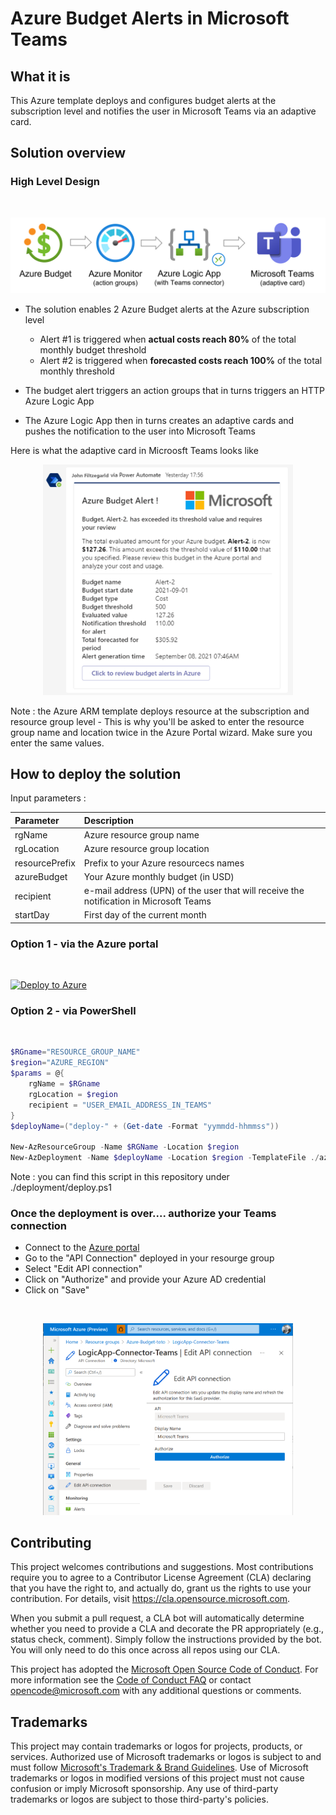 # Azure Budget Alerts in Microsoft Teams

## What it is

This Azure template deploys and configures budget alerts at the subscription level and notifies the user in Microsoft Teams via an adaptive card.

## Solution overview

### High Level Design
<br>

![Solution high Level design](./media/high-level-design.png)

- The solution enables 2 Azure Budget alerts at the Azure subscription level
  - Alert #1 is triggered when **actual costs reach 80%** of the total monthly budget threshold
  - Alert #2 is triggered when **forecasted costs reach 100%** of the total monthly threshold

- The budget alert triggers an action groups that in turns triggers an HTTP Azure Logic App

- The Azure Logic App then in turns creates an adaptive cards and pushes the notification to the user into Microsoft Teams

Here is what the adaptive card in Microosft Teams looks like

<p align="center">
    <img src="./media/adaptive-card.png" alt="Azure Budget Alert - Adaptive Card in Teams" width="400"/>
</p>

Note : the Azure ARM template deploys resource at the subscription and resource group level - This is why you'll be asked to enter the resource group name and location twice in the Azure Portal wizard. Make sure you enter the same values.

## How to deploy the solution

Input parameters :

| Parameter | Description |
| :------------- | :---------- | 
| rgName |  Azure resource group name  | 
| rgLocation | Azure resource group location |
| resourcePrefix | Prefix to your Azure resourcecs names |
| azureBudget | Your Azure monthly budget (in USD) |
| recipient | e-mail address (UPN) of the user that will receive the notification in Microsoft Teams |
| startDay | First day of the current month |

### Option 1 - via the Azure portal
<br>

[![Deploy to Azure](https://aka.ms/deploytoazurebutton)](https://portal.azure.com/#create/Microsoft.Template/uri/)


### Option 2 - via PowerShell
<br>

```powershell
$RGname="RESOURCE_GROUP_NAME"
$region="AZURE_REGION"
$params = @{
    rgName = $RGname
    rgLocation = $region
    recipient = "USER_EMAIL_ADDRESS_IN_TEAMS"
}
$deployName=("deploy-" + (Get-date -Format "yymmdd-hhmmss"))

New-AzResourceGroup -Name $RGName -Location $region
New-AzDeployment -Name $deployName -Location $region -TemplateFile ./azuredeploy.json -TemplateParameterObject $params
```

Note : you can find this script in this repository under ./deployment/deploy.ps1

### Once the deployment is over.... authorize your Teams connection
- Connect to the [Azure portal](https://portal.azure.com)
- Go to the "API Connection" deployed in your resourge group
- Select "Edit API connection"
- Click on "Authorize" and provide your Azure AD credential
- Click on "Save"

<br>
<p align="center">
    <img src="./media/authorize_teams_connection.png" alt="Authorize Teams Connection" width="400"/>
</p>

## Contributing

This project welcomes contributions and suggestions.  Most contributions require you to agree to a
Contributor License Agreement (CLA) declaring that you have the right to, and actually do, grant us
the rights to use your contribution. For details, visit https://cla.opensource.microsoft.com.

When you submit a pull request, a CLA bot will automatically determine whether you need to provide
a CLA and decorate the PR appropriately (e.g., status check, comment). Simply follow the instructions
provided by the bot. You will only need to do this once across all repos using our CLA.

This project has adopted the [Microsoft Open Source Code of Conduct](https://opensource.microsoft.com/codeofconduct/).
For more information see the [Code of Conduct FAQ](https://opensource.microsoft.com/codeofconduct/faq/) or
contact [opencode@microsoft.com](mailto:opencode@microsoft.com) with any additional questions or comments.


## Trademarks

This project may contain trademarks or logos for projects, products, or services. Authorized use of Microsoft
trademarks or logos is subject to and must follow
[Microsoft's Trademark & Brand Guidelines](https://www.microsoft.com/en-us/legal/intellectualproperty/trademarks/usage/general).
Use of Microsoft trademarks or logos in modified versions of this project must not cause confusion or imply Microsoft sponsorship.
Any use of third-party trademarks or logos are subject to those third-party's policies.